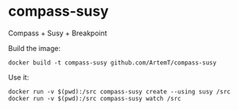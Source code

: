 compass-susy
============

Compass + Susy + Breakpoint

Build the image:
```
docker build -t compass-susy github.com/ArtemT/compass-susy
```

Use it:
```
docker run -v $(pwd):/src compass-susy create --using susy /src
docker run -v $(pwd):/src compass-susy watch /src
```
